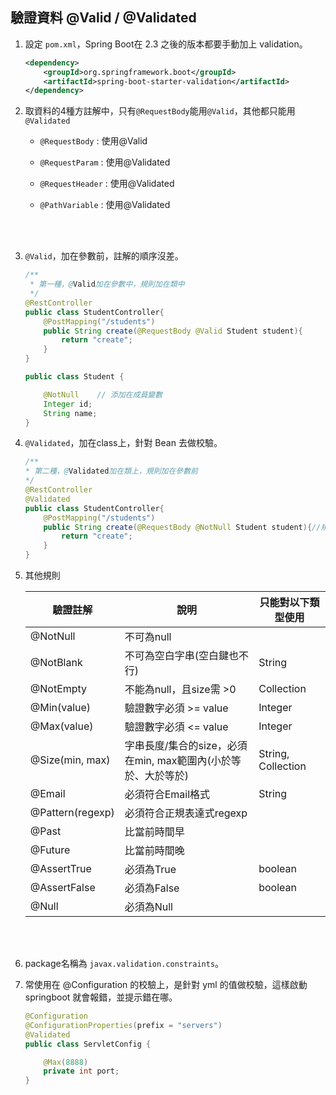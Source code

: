 ## 驗證資料 @Valid / @Validated
1. 設定 `pom.xml`，Spring Boot在 2.3 之後的版本都要手動加上 validation。

    ```xml
    <dependency>
        <groupId>org.springframework.boot</groupId>
        <artifactId>spring-boot-starter-validation</artifactId>
    </dependency>
    ```
2. 取資料的4種方註解中，只有`@RequestBody`能用`@Valid`，其他都只能用`@Validated`
    * `@RequestBody`    : 使用@Valid

    * `@RequestParam`   : 使用@Validated
    * `@RequestHeader`  : 使用@Validated
    * `@PathVariable`   : 使用@Validated

<br/>

<br/>

3. `@Valid`，加在參數前，註解的順序沒差。

    ```java
    /**
     * 第一種，@Valid加在參數中，規則加在類中
     */
    @RestController
    public class StudentController{
        @PostMapping("/students")
        public String create(@RequestBody @Valid Student student){
            return "create";
        }
    }
    ```
    ```java
    public class Student {

        @NotNull    // 添加在成員變數
        Integer id;
        String name;
    }
    ```

4. `@Validated`，加在class上，針對 Bean 去做校驗。
 
    ```java
    /**
    * 第二種，@Validated加在類上，規則加在參數前
    */
    @RestController
    @Validated
    public class StudentController{
        @PostMapping("/students")
        public String create(@RequestBody @NotNull Student student){//規則加在參數前
            return "create";
        }
    }
    ```

    

5. 其他規則 


    |驗證註解|說明|只能對以下類型使用|
    |--|--|--|
    |@NotNull|不可為null||
    |@NotBlank|不可為空白字串(空白鍵也不行)|String|
    |@NotEmpty|不能為null，且size需 >0|Collection|
    |@Min(value)|驗證數字必須 >= value|Integer|
    |@Max(value)|驗證數字必須 <= value|Integer|
    |@Size(min, max)|字串長度/集合的size，必須在min, max範圍內(小於等於、大於等於)|String, Collection|
    |@Email|必須符合Email格式|String|
    |@Pattern(regexp)|必須符合正規表達式regexp||
    |@Past|比當前時間早||
    |@Future|比當前時間晚||
    |@AssertTrue|必須為True|boolean|
    |@AssertFalse|必須為False|boolean|
    |@Null|必須為Null||


<br/>

<br/>

6. package名稱為 `javax.validation.constraints`。

7. 常使用在 @Configuration 的校驗上，是針對 yml 的值做校驗，這樣啟動 springboot 就會報錯，並提示錯在哪。

    ```java
    @Configuration
    @ConfigurationProperties(prefix = "servers")
    @Validated
    public class ServletConfig {

        @Max(8888)
        private int port;
    }
    ```